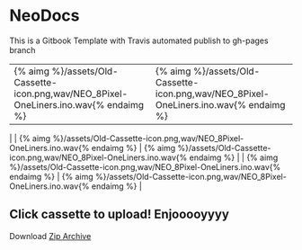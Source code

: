 # NeoDocs

This is a Gitbook Template with Travis automated publish to gh-pages branch


|  |  |
| :--- | :--- |
| {% aimg %}/assets/Old-Cassette-icon.png,wav/NEO_8Pixel-OneLiners.ino.wav{% endaimg %} | {% aimg %}/assets/Old-Cassette-icon.png,wav/NEO_8Pixel-OneLiners.ino.wav{% endaimg %}
 |
| {% aimg %}/assets/Old-Cassette-icon.png,wav/NEO_8Pixel-OneLiners.ino.wav{% endaimg %} | {% aimg %}/assets/Old-Cassette-icon.png,wav/NEO_8Pixel-OneLiners.ino.wav{% endaimg %}
 |
| {% aimg %}/assets/Old-Cassette-icon.png,wav/NEO_8Pixel-OneLiners.ino.wav{% endaimg %} | {% aimg %}/assets/Old-Cassette-icon.png,wav/NEO_8Pixel-OneLiners.ino.wav{% endaimg %}
 |

## Click cassette to upload! Enjooooyyyy

Download [Zip Archive](book.zip)

